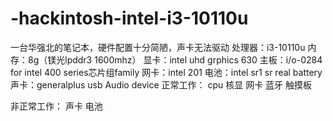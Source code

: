 # -hackintosh-intel-i3-10110u
一台华强北的笔记本，硬件配置十分简陋，声卡无法驱动
处理器：i3-10110u
内存：8g（镁光lpddr3 1600mhz）
显卡：intel uhd grphics 630
主板：i/o-0284 for intel 400 series芯片组family
网卡：intel 201
电池：intel sr1 sr real battery
声卡：generalplus usb Audio device
正常工作：
cpu
核显
网卡
蓝牙
触摸板

非正常工作：
声卡
电池
